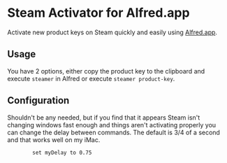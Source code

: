 # Steam Activator for Alfred.app #

Activate new product keys on Steam quickly and easily using [Alfred.app](http://alfredapp.com).

## Usage ##

You have 2 options, either copy the product key to the clipboard and execute `steamer` in Alfred or execute `steamer product-key`.

## Configuration ##

Shouldn't be any needed, but if you find that it appears Steam isn't changing windows fast enough and things aren't activating properly you can change the delay between commands.  The default is 3/4 of a second and that works well on my iMac.

```applescript
    	set myDelay to 0.75
```

